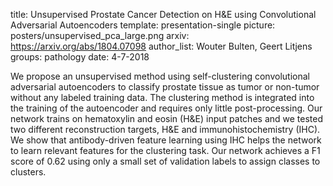 title: Unsupervised Prostate Cancer Detection on H&E using Convolutional Adversarial Autoencoders
template: presentation-single
picture: posters/unsupervised_pca_large.png
arxiv: https://arxiv.org/abs/1804.07098
author_list: Wouter Bulten, Geert Litjens
groups: pathology
date: 4-7-2018

We propose an unsupervised method using self-clustering convolutional adversarial autoencoders to classify prostate tissue as tumor or non-tumor without any labeled training data. The clustering method is integrated into the training of the autoencoder and requires only little post-processing. Our network trains on hematoxylin and eosin (H&E) input patches and we tested two different reconstruction targets, H&E and immunohistochemistry (IHC). We show that antibody-driven feature learning using IHC helps the network to learn relevant features for the clustering task. Our network achieves a F1 score of 0.62 using only a small set of validation labels to assign classes to clusters.

